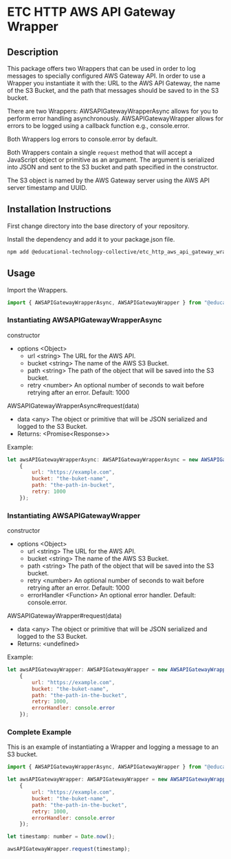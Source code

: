 # ETC HTTP AWS API Gateway Wrapper

## Description
This package offers two Wrappers that can be used in order to log messages to specially configured AWS Gateway API.  In order to use a Wrapper you instantiate it with the: URL to the AWS API Gateway, the name of the S3 Bucket, and the path that messages should be saved to in the S3 bucket.

There are two Wrappers: AWSAPIGatewayWrapperAsync allows for you to perform error handling asynchronously. AWSAPIGatewayWrapper allows for errors to be logged using a callback function e.g., console.error.

Both Wrappers log errors to console.error by default.

Both Wrappers contain a single `request` method that will accept a JavaScript object or primitive as an argument.  The argument is serialized into JSON and sent to the S3 bucket and path specified in the constructor.

The S3 object is named by the AWS Gateway server using the AWS API server timestamp and UUID.

## Installation Instructions

First change directory into the base directory of your repository.

Install the dependency and add it to your package.json file.
```bash
npm add @educational-technology-collective/etc_http_aws_api_gateway_wrapper
```

## Usage

Import the Wrappers.

```js
import { AWSAPIGatewayWrapperAsync, AWSAPIGatewayWrapper } from "@educational-technology-collective/etc_http_aws_api_gateway_wrapper"
```

### Instantiating AWSAPIGatewayWrapperAsync

constructor

 * options \<Object\>
   * url \<string\> The URL for the AWS API.
   * bucket \<string\> The name of the AWS S3 Bucket.
   * path \<string\> The path of the object that will be saved into the S3 bucket.
   * retry \<number\> An optional number of seconds to wait before retrying after an error. Default: 1000

AWSAPIGatewayWrapperAsync#request(data)
 * data \<any\> The object or primitive that will be JSON serialized and logged to the S3 Bucket.
 * Returns: \<Promise\<Response\>\>

Example:
```js
let awsAPIGatewayWrapperAsync: AWSAPIGatewayWrapperAsync = new AWSAPIGatewayWrapper(
    {
        url: "https://example.com",
        bucket: "the-buket-name",
        path: "the-path-in-bucket",
        retry: 1000
    });
```

### Instantiating AWSAPIGatewayWrapper

constructor

 * options \<Object\>
   * url \<string\> The URL for the AWS API.
   * bucket \<string\> The name of the AWS S3 Bucket.
   * path \<string\> The path of the object that will be saved into the S3 bucket.
   * retry \<number\> An optional number of seconds to wait before retrying after an error. Default: 1000
   * errorHandler \<Function\> An optional error handler.  Default: console.error.

AWSAPIGatewayWrapper#request(data)
 * data \<any\> The object or primitive that will be JSON serialized and logged to the S3 Bucket.
 * Returns: \<undefined\>

Example:

```js
let awsAPIGatewayWrapper: AWSAPIGatewayWrapper = new AWSAPIGatewayWrapper(
    {
        url: "https://example.com",
        bucket: "the-buket-name",
        path: "the-path-in-the-bucket",
        retry: 1000,
        errorHandler: console.error
    });
```

### Complete Example

This is an example of instantiating a Wrapper and logging a message to an S3 bucket.

```js
import { AWSAPIGatewayWrapperAsync, AWSAPIGatewayWrapper } from "@educational-technology-collective/etc_http_aws_api_gateway_wrapper";

let awsAPIGatewayWrapper: AWSAPIGatewayWrapper = new AWSAPIGatewayWrapper(
    {
        url: "https://example.com",
        bucket: "the-buket-name",
        path: "the-path-in-the-bucket",
        retry: 1000,
        errorHandler: console.error
    });

let timestamp: number = Date.now();

awsAPIGatewayWrapper.request(timestamp);
```